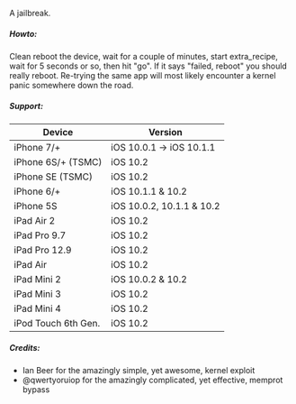 A jailbreak.

##### Howto:

Clean reboot the device, wait for a couple of minutes, start extra_recipe, wait for 5 seconds or so, then hit "go".
If it says "failed, reboot" you should really reboot.  Re-trying the same app will most likely encounter a kernel panic somewhere down the road.

##### Support:

| Device | Version |
|---------|----------|
| iPhone 7/+ | iOS 10.0.1 -> iOS 10.1.1 |
| iPhone 6S/+ (TSMC) | iOS 10.2 |
| iPhone SE (TSMC) | iOS 10.2 |
| iPhone 6/+ | iOS 10.1.1 & 10.2 |
| iPhone 5S | iOS 10.0.2, 10.1.1 & 10.2 |
| iPad Air 2 | iOS 10.2 |
| iPad Pro 9.7 | iOS 10.2 |
| iPad Pro 12.9 | iOS 10.2 |
| iPad Air | iOS 10.2 |
| iPad Mini 2 | iOS 10.0.2 & 10.2 |
| iPad Mini 3 | iOS 10.2 |
| iPad Mini 4 | iOS 10.2 |
| iPod Touch 6th Gen. | iOS 10.2 |

##### Credits:

* Ian Beer for the amazingly simple, yet awesome, kernel exploit
* @qwertyoruiop for the amazingly complicated, yet effective, memprot bypass
